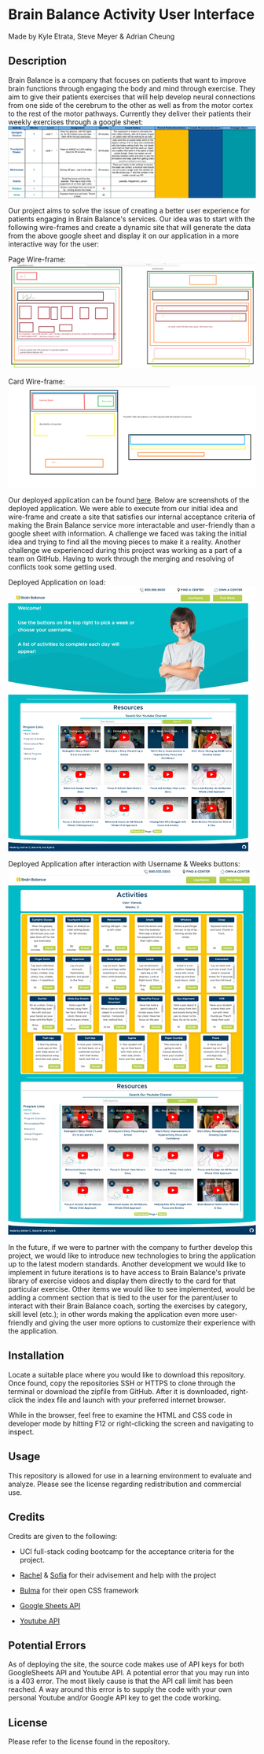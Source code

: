# Brain Balance Activity User Interface
Made by Kyle Etrata, Steve Meyer & Adrian Cheung

## Description
Brain Balance is a company that focuses on patients that want to improve brain functions through engaging the body and mind through exercise. They aim to give their patients exercises that will help develop neural connections from one side of the cerebrum to the other as well as from the motor cortex to the rest of the motor pathways. Currently they deliver their patients their weekly exercises through a google sheet: ![google sheet](./assets/imgs/current-way.png)

Our project aims to solve the issue of creating a better user experience for patients engaging in Brain Balance's services. Our idea was to start with the following wire-frames and create a dynamic site that will generate the data from the above google sheet and display it on our application in a more interactive way for the user: 

Page Wire-frame:
![screen-wireframe](./assets/imgs/screen_wireframe.png)

Card Wire-frame:
![card-wireframe](./assets/imgs/card-wireframe.png)

Our deployed application can be found [here]([https://kyleochata.github.io/Project-1-SAK/](https://kyleochata.github.io/Brain_Balance_Companion/)). Below are screenshots of the deployed application. We were able to execute from our initial idea and wire-frame and create a site that satisfies our internal acceptance criteria of making the Brain Balance service more interactable and user-friendly than a google sheet with information. A challenge we faced was taking the initial idea and trying to find all the moving pieces to make it a reality.  Another challenge we experienced during this project was working as a part of a team on GitHub. Having to work through the merging and resolving of conflicts took some getting used. 

Deployed Application on load:
![deployed app-screenshot](./assets/imgs/deployed-app-on-load.png)

Deployed Application after interaction with Username & Weeks buttons:
![after-interaction screenshot of app](./assets/imgs/deployed-app-after-modal-interact.png)

In the future, if we were to partner with the company to further develop this project, we would like to introduce new technologies to bring the application up to the latest modern standards. Another development we would like to implement in future iterations is to have access to Brain Balance's private library of exercise videos and display them directly to the card for that particular exercise. Other items we would like to see implemented, would be adding a comment section that is tied to the user for the parent/user to interact with their Brain Balance coach, sorting the exercises by category, skill level (etc.); in other words making the application even more user-friendly and giving the user more options to customize their experience with the application. 

## Installation

Locate a suitable place where you would like to download this repository. Once found, copy the repositories SSH or HTTPS to clone through the terminal or download the zipfile from GitHub. After it is downloaded, right-click the index file and launch with your preferred internet browser.

While in the browser, feel free to examine the HTML and CSS code in developer mode by hitting F12 or right-clicking the screen and navigating to inspect.

## Usage

This repository is allowed for use in a learning environment to evaluate and analyze. Please see the license regarding redistribution and commercial use. 

## Credits

Credits are given to the following:

* UCI full-stack coding bootcamp for the acceptance criteria for the project.

* [Rachel](https://github.com/rxtATX) & [Sofia](https://github.com/sofiatejada) for their advisement and help with the project

* [Bulma](https://bulma.io/) for their open CSS framework

* [Google Sheets API](https://console.cloud.google.com/marketplace/product/google/sheets.googleapis.com?project=inspired-gear-397720) 

* [Youtube API](https://developers.google.com/youtube/v3)

## Potential Errors

As of deploying the site, the source code makes use of API keys for both GoogleSheets API and Youtube API. A potential error that you may run into is a 403 error. The most likely cause is that the API call limit has been reached. A way around this error is to supply the code with your own personal Youtube and/or Google API key to get the code working.

## License

Please refer to the license found in the repository.
